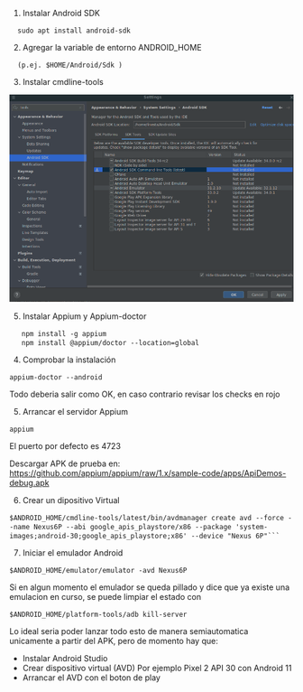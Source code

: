 1. Instalar Android SDK
```
  sudo apt install android-sdk
```


2. Agregar la variable de entorno ANDROID_HOME
```
  (p.ej. $HOME/Android/Sdk )
```

3. Instalar cmdline-tools
 
![](android-sdk.png)

5. Instalar Appium y Appium-doctor
```
   npm install -g appium
   npm install @appium/doctor --location=global
```

4. Comprobar la instalación
```
appium-doctor --android
```
Todo deberia salir como OK, en caso contrario revisar los checks en rojo

5. Arrancar el servidor Appium
```
appium
```
El puerto por defecto es 4723

Descargar APK de prueba en:
https://github.com/appium/appium/raw/1.x/sample-code/apps/ApiDemos-debug.apk

6. Crear un dipositivo Virtual
```
$ANDROID_HOME/cmdline-tools/latest/bin/avdmanager create avd --force --name Nexus6P --abi google_apis_playstore/x86 --package 'system-images;android-30;google_apis_playstore;x86' --device "Nexus 6P"```
```

7. Iniciar el emulador Android
```
$ANDROID_HOME/emulator/emulator -avd Nexus6P
```


Si en algun momento el emulador se queda pillado y dice que ya existe una emulacion en curso, 
se puede limpiar el estado con
```
$ANDROID_HOME/platform-tools/adb kill-server
```



Lo ideal seria poder lanzar todo esto de manera semiautomatica unicamente 
a partir del APK, pero de momento hay que:
- Instalar Android Studio 
- Crear dispositivo virtual (AVD) Por ejemplo Pixel 2 API 30 con Android 11
- Arrancar el AVD con el boton de play

